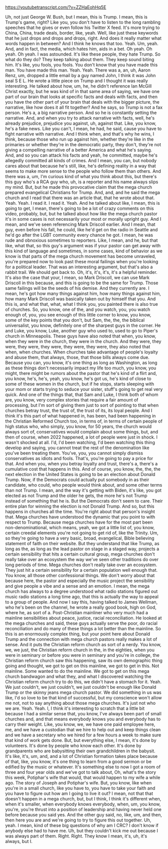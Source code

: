 https://youtubetranscript.com/?v=ZZHaEohHq5E

 Uh, not just George W. Bush, but I mean, this is Trump. I mean, this is Trump's game, right? Like you, you don't have to listen to the long rambling speeches that he gives or even follow his Twitter X feed. It's more trying to China, China, trade deals, border, like, yeah. Well, like just these keywords that he just drops and drops and drops, right. And does it really matter what words happen in between? And I think he knows that too. Yeah. Um, yeah. And, and in fact, the media, which hates him, aids in a bet. Oh yeah. Oh yeah. Oh yeah. I was astounded. It's like these people, they hate Trump. So what do they do? They keep talking about them. They keep sound biting him. It's like, you fools, you fools. You don't know that you have made this man. You have made this man. Yeah. Yeah. There was a, an, uh, Aaron Renz, um, dropped a little email by a guy named John, I think it was John seal S E L. He wrote a little piece on Trump and I thought it was really interesting. He talked about how, um, he, he didn't reference Ian McGill Christ exactly, but he was kind of in that same area of saying, we have one part of our brain that looks at specific facts and deals with facts, and then you have the other part of your brain that deals with the bigger picture, the narrative, like how does it all fit together? And he says, so Trump is not a fax person. He's a, a big narrative person. And so he is constantly setting the narrative. And, and when you try to attack narrative with facts, well, he's already prejudice, prejudice you against, uh, against that. Like, you know, he's a fake news. Like you can't, I mean, he had, he said, cause you have to fight narrative with narrative. And I think when, and that's why he wins, I think, because those who run up against him, whether they're like in the primaries or whether they're in the democratic party, they don't, they're not giving a compelling narrative of a better America and what he's saying. And, and so you can attack his facts and yeah, he committed, maybe he's allegedly committed all kinds of crimes. And I mean, you can, but nobody cares about that because he's still, like, he's defining reality in a way that seems to make more sense to the people who follow them than others. And there was a, um, I'm curious kind of what you think about this, but there's this guy who's a RCA guy who, uh, is a reporter and his name always slips my mind. But, but he made this provocative claim that the mega church prepared evangelical Christians for Trump. And, and, and he said the mega church and I read that there was an article that, that he wrote about that. Yeah. Yeah. I read it. I read it. Yeah. And he talked about like, I mean, this is going to get, I mean, there's going to be a lot of crazy comments on this video, probably, but, but he talked about how like the mega church pastor it's in some cases is not necessarily your most or morally upright guy. And I mean, and we've seen referencing Mark Driscoll earlier. And I mean, that guy, even before his fall, he could, like he'd get on the radio in Seattle and he'd go after the LGBT community every chance he got. I mean, he was rude and obnoxious sometimes to reporters. Like, I mean, and he, but that like, what that, so this guy's argument was if your pastor can get away with this kind of language and sometimes, in some cases, kind of behavior as we know is that parts of the mega church movement has become unraveled, you're prepared now to look past these moral failings when you're looking for a political leader. That was an interesting argument, but that's also a rabbit trail. We should get back to. Oh, it's, it's, it's, it's a helpful reminder. It's also the case that your, I mean, so Mark Driscoll, we can use Mark Driscoll in this because, and this is going to be the same for Trump. Those same failings will be the seeds of his demise. And they currently are. I mean, he's got how many things against him, how many things against him, how many Mark Driscoll was basically taken out by himself that you. And this is, and what that, what, what I think you, you painted there is also true of churches. So, you know, one of the, and you watch, you, you watch enough of, you, you see enough of this little corner to know, you know, some of the key points that you don't, but Sam, the, the, the biblical universalist, you know, definitely one of the sharpest guys in the corner. He and Luke, you know, Luke, another guy who used to, used to go to Piper's church in Minneapolis. These guys have also noted that when, you know, when they were in the church, they were in the church. And they were, they were, they were, they were, they were, they were, they also noted that when, when churches. When churches take advantage of people's loyalty and abuse them, that always, those, that those bills always come due. Because you can, you know, it's one thing as long as Washington, as long as these things don't necessarily impact my life too much, you know, you might, there might be rumors about the pastor that he's kind of a flirt and, you know, he's, he's, yeah, you know, he's got us, he's kind of close to some of these women in the church, but if he stops, starts sleeping with your mom or starts trying to seduce your sister, stuff's going to get real very quick. And one of the things that, that Sam and Luke, I think both of whom are, you know, very complex stories that require a fair amount of processing, but I'm sort of giving them just to sort of pointing to that when churches betray trust, the trust of, the trust of its, its loyal people. And I think it's this part of what happened in, has been, had been happening in the Christian Reformed Church too, in terms of, in terms of certain people of high status who, who simply, you know, for 50 years, the church would always sort of, conservatives would complain about some things, but, and then of course, when 2022 happened, a lot of people were just in shock. I wasn't shocked at all. I'd, I'd been watching, I'd been watching this thing develop and saying, you cannot treat the rest of the denomination like you've been treating them. You've, you, you cannot simply dismiss conservatives as idiots and fools. That's, you're going to pay a price for that. And when you, when you betray loyalty and trust, there's a, there's a cumulative cost that happens in this. And of course, you know, the, the, the next election in the United States is going to be an election about Donald Trump. Now, if the Democrats could actually put somebody in as their candidate, who could, who people would think about, and some other terms than not Trump. I mean, and the way it's getting with Biden, it's like, you got elected as not Trump and the older he gets, the more he's not Trump instead of something that he is. But the Democrats don't seem to care. Their entire plan for winning the election is not Donald Trump. And so, but this happens in churches all the time. You're right about that person's insight that. Mega churches have understood the dynamic that you point to with respect to Trump. Because mega churches have for the most part been non-denominational, which means, yeah, we got a little list of, you know, certain creedal elements you're not going to get rid of, like the Trinity. Um, so they're going to have a very basic, broad, evangelical, Bible believing statement of faith on their website. But they understand that like Trump, as long as the, as long as the lead pastor on stage in a staged way, projects a certain sensibility that hits a certain cultural group, mega churches don't really take over an ecosystem the way we've seen other traditions do over long periods of time. Mega churches don't really take over an ecosystem. They just hit a certain sensibility for a certain population well enough that. You know, all those other confessional things. We don't worry about that because here, the pastor and especially the music project the sensibility and give people a vibe and a sense and an emotion. I mean, the mega church has always to a degree understood what radio stations figured out music radio stations a long time ago, that this is actually the way to appeal to a group of people. And now I say this, having talked to James Wellman, who he's been on the channel, he wrote a really good book, high on God, where he, as sort of a. Post-Christian mainliner who very much had a mainline sensibilities about peace, justice, racial reconciliation. He looked at the mega churches and said, these guys actually serve the poor, do racial reconciliation and do many of these things a lot better than the mainline. So this is an enormously complex thing, but your point here about Donald Trump and the connection with mega church pastors really makes a lot of sense. And it puts the Christian reform church as sort of a nerdy. You know, we, we just, the Christian reform church in the, in the eighties, when you were in seminary or before you were in seminary and you're in college, the Christian reform church saw this happening, saw its own demographic thing going and thought, we got to get on this mainline, we got to get in this. Not mainline. Some wanted to do the mainline. We got to get on this mega church bandwagon and what they, and what I discovered watching the Christian reform church try to do this, we didn't have a stomach for it. Yeah. We just couldn't, we just couldn't, we just couldn't be enough like Donald Trump or the skinny jeans mega church pastor. We did something in us was like, I'd so love to be that kind of successful, but my conscience won't allow me not, not to say anything about those mega churches. It's just not who we are. Yeah. Yeah. I, I think it's interesting to scratch that a little bit because I had a similar sense that, you know, I've always been part of small churches and, and that means everybody knows you and everybody has to carry their weight. Like, you know, we, we have one paid employee here, me, and we have a custodian that we hire to help out and keep things clean and we have a secretary who we hired for a few hours a week to make sure that kind of work gets done. But, but everything else, I mean, it's done by volunteers. It's done by people who know each other. It's done by grandparents who are babysitting their own grandchildren in the babysit. It's like, it's, um, and, and a lot of Christian formation takes place because of that, like, you know, it's one thing to learn from a good sermon or be edified by the music or whatever. It's something else to now I got a room of three and four year olds and we've got to talk about, Oh, what's the story this week, Potiphar's wife that would, that would happen to my wife a while ago. The story of Joseph and Potiphar's wife. But, you know, like when you're in a small church, like you have to, you have to take your faith and you have to figure out how am I going to live it out? I mean, not that that doesn't happen in a mega church, but, but I think, I think it's different when, when it's smaller, when everybody knows everybody, when, um, you know, you're, you're thrust into a position of leadership and having never held one before because you said yes. And the other guy said, no, like, um, and then, then here you are and we're going to try to figure this out together. Uh, yeah. I mean, kind of these big questions of why am I CRC? I don't know if anybody else had to have me. Uh, but they couldn't kick me out because I was always part of them. Right. Right. They know I mean, it's, uh, it's always, but I.